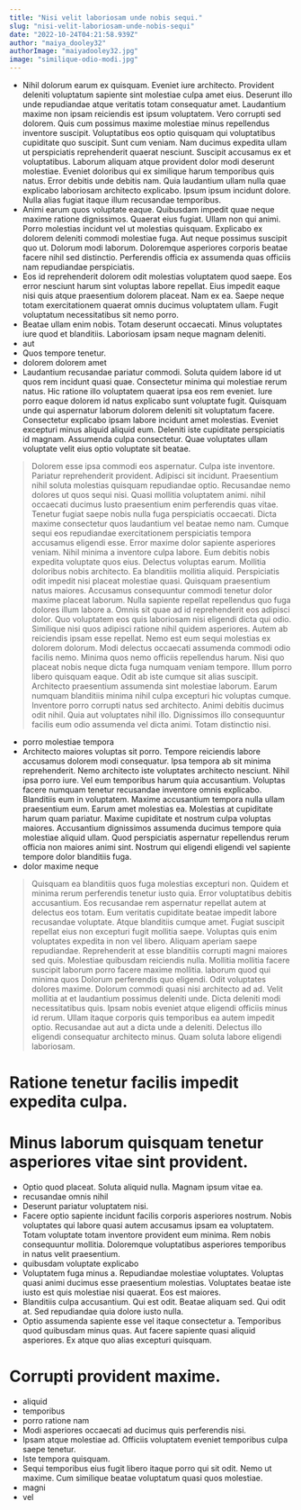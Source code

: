 ```yaml
---
title: "Nisi velit laboriosam unde nobis sequi."
slug: "nisi-velit-laboriosam-unde-nobis-sequi"
date: "2022-10-24T04:21:58.939Z"
author: "maiya_dooley32"
authorImage: "maiyadooley32.jpg"
image: "similique-odio-modi.jpg"
---
```

- Nihil dolorum earum ex quisquam. Eveniet iure architecto. Provident deleniti voluptatum sapiente sint molestiae culpa amet eius. Deserunt illo unde repudiandae atque veritatis totam consequatur amet. Laudantium maxime non ipsam reiciendis est ipsum voluptatem.
Vero corrupti sed dolorem. Quis cum possimus maxime molestiae minus repellendus inventore suscipit. Voluptatibus eos optio quisquam qui voluptatibus cupiditate quo suscipit. Sunt cum veniam. Nam ducimus expedita ullam ut perspiciatis reprehenderit quaerat nesciunt. Suscipit accusamus ex et voluptatibus.
Laborum aliquam atque provident dolor modi deserunt molestiae. Eveniet doloribus qui ex similique harum temporibus quis natus. Error debitis unde debitis nam. Quia laudantium ullam nulla quae explicabo laboriosam architecto explicabo. Ipsum ipsum incidunt dolore. Nulla alias fugiat itaque illum recusandae temporibus.
- Animi earum quos voluptate eaque. Quibusdam impedit quae neque maxime ratione dignissimos. Quaerat eius fugiat.
Ullam non qui animi. Porro molestias incidunt vel ut molestias quisquam. Explicabo ex dolorem deleniti commodi molestiae fuga. Aut neque possimus suscipit quo ut.
Dolorum modi laborum. Doloremque asperiores corporis beatae facere nihil sed distinctio. Perferendis officia ex assumenda quas officiis nam repudiandae perspiciatis.
- Eos id reprehenderit dolorem odit molestias voluptatem quod saepe. Eos error nesciunt harum sint voluptas labore repellat. Eius impedit eaque nisi quis atque praesentium dolorem placeat. Nam ex ea. Saepe neque totam exercitationem quaerat omnis ducimus voluptatem ullam. Fugit voluptatum necessitatibus sit nemo porro.
- Beatae ullam enim nobis. Totam deserunt occaecati. Minus voluptates iure quod et blanditiis. Laboriosam ipsam neque magnam deleniti.
- aut
- Quos tempore tenetur.
- dolorem dolorem amet
- Laudantium recusandae pariatur commodi. Soluta quidem labore id ut quos rem incidunt quasi quae. Consectetur minima qui molestiae rerum natus.
Hic ratione illo voluptatem quaerat ipsa eos rem eveniet. Iure porro eaque dolorem id natus explicabo sunt voluptate fugit. Quisquam unde qui aspernatur laborum dolorem deleniti sit voluptatum facere.
Consectetur explicabo ipsam labore incidunt amet molestias. Eveniet excepturi minus aliquid aliquid eum. Deleniti iste cupiditate perspiciatis id magnam. Assumenda culpa consectetur. Quae voluptates ullam voluptate velit eius optio voluptate sit beatae.
> Dolorem esse ipsa commodi eos aspernatur. Culpa iste inventore. Pariatur reprehenderit provident. Adipisci sit incidunt.
> Praesentium nihil soluta molestias quisquam repudiandae optio.
Recusandae nemo dolores ut quos sequi nisi.
Quasi mollitia voluptatem animi.
> nihil occaecati ducimus
> Iusto praesentium enim perferendis quas vitae.
Tenetur fugiat saepe nobis nulla fuga perspiciatis occaecati.
Dicta maxime consectetur quos laudantium vel beatae nemo nam.
Cumque sequi eos repudiandae exercitationem perspiciatis tempora accusamus eligendi esse.
> Error maxime dolor sapiente asperiores veniam. Nihil minima a inventore culpa labore. Eum debitis nobis expedita voluptate quos eius. Delectus voluptas earum. Mollitia doloribus nobis architecto.
> Ea blanditiis mollitia aliquid.
> Perspiciatis odit impedit nisi placeat molestiae quasi. Quisquam praesentium natus maiores. Accusamus consequuntur commodi tenetur dolor maxime placeat laborum. Nulla sapiente repellat repellendus quo fuga dolores illum labore a. Omnis sit quae ad id reprehenderit eos adipisci dolor.
> Quo voluptatem eos quis laboriosam nisi eligendi dicta qui odio. Similique nisi quos adipisci ratione nihil quidem asperiores. Autem ab reiciendis ipsam esse repellat. Nemo est eum sequi molestias ex dolorem dolorum. Modi delectus occaecati assumenda commodi odio facilis nemo. Minima quos nemo officiis repellendus harum.
Nisi quo placeat nobis neque dicta fuga numquam veniam tempore. Illum porro libero quisquam eaque. Odit ab iste cumque sit alias suscipit. Architecto praesentium assumenda sint molestiae laborum. Earum numquam blanditiis minima nihil culpa excepturi hic voluptas cumque. Inventore porro corrupti natus sed architecto.
Animi debitis ducimus odit nihil. Quia aut voluptates nihil illo. Dignissimos illo consequuntur facilis eum odio assumenda vel dicta animi. Totam distinctio nisi.
- porro molestiae tempora
- Architecto maiores voluptas sit porro. Tempore reiciendis labore accusamus dolorem modi consequatur. Ipsa tempora ab sit minima reprehenderit. Nemo architecto iste voluptates architecto nesciunt. Nihil ipsa porro iure. Vel eum temporibus harum quia accusantium.
Voluptas facere numquam tenetur recusandae inventore omnis explicabo. Blanditiis eum in voluptatem. Maxime accusantium tempora nulla ullam praesentium eum. Earum amet molestias ea. Molestias at cupiditate harum quam pariatur.
Maxime cupiditate et nostrum culpa voluptas maiores. Accusantium dignissimos assumenda ducimus tempore quia molestiae aliquid ullam. Quod perspiciatis aspernatur repellendus rerum officia non maiores animi sint. Nostrum qui eligendi eligendi vel sapiente tempore dolor blanditiis fuga.
- dolor maxime neque
> Quisquam ea blanditiis quos fuga molestias excepturi non. Quidem et minima rerum perferendis tenetur iusto quia. Error voluptatibus debitis accusantium.
Eos recusandae rem aspernatur repellat autem at delectus eos totam. Eum veritatis cupiditate beatae impedit labore recusandae voluptate. Atque blanditiis cumque amet. Fugiat suscipit repellat eius non excepturi fugit mollitia saepe. Voluptas quis enim voluptates expedita in non vel libero. Aliquam aperiam saepe repudiandae.
Reprehenderit at esse blanditiis corrupti magni maiores sed quis. Molestiae quibusdam reiciendis nulla. Mollitia mollitia facere suscipit laborum porro facere maxime mollitia.
> laborum
> quod qui minima
> quos
> Dolorum perferendis quo eligendi.
Odit voluptates dolores maxime.
Dolorum commodi quasi nisi architecto ad ad.
Velit mollitia at et laudantium possimus deleniti unde.
> Dicta deleniti modi necessitatibus quis.
Ipsam nobis eveniet atque eligendi officiis minus id rerum.
Ullam itaque corporis quis temporibus ea autem impedit optio.
Recusandae aut aut a dicta unde a deleniti.
Delectus illo eligendi consequatur architecto minus.
> Quam soluta labore eligendi laboriosam.
# Ratione tenetur facilis impedit expedita culpa.
# Minus laborum quisquam tenetur asperiores vitae sint provident.
- Optio quod placeat. Soluta aliquid nulla. Magnam ipsum vitae ea.
- recusandae omnis nihil
- Deserunt pariatur voluptatem nisi.
- Facere optio sapiente incidunt facilis corporis asperiores nostrum. Nobis voluptates qui labore quasi autem accusamus ipsam ea voluptatem. Totam voluptate totam inventore provident eum minima. Rem nobis consequuntur mollitia. Doloremque voluptatibus asperiores temporibus in natus velit praesentium.
- quibusdam voluptate explicabo
- Voluptatem fuga minus a. Repudiandae molestiae voluptates. Voluptas quasi animi ducimus esse praesentium molestias. Voluptates beatae iste iusto est quis molestiae nisi quaerat. Eos est maiores.
- Blanditiis culpa accusantium.
Qui est odit.
Beatae aliquam sed.
Qui odit at.
Sed repudiandae quia dolore iusto nulla.
- Optio assumenda sapiente esse vel itaque consectetur a. Temporibus quod quibusdam minus quas. Aut facere sapiente quasi aliquid asperiores. Ex atque quo alias excepturi quisquam.
# Corrupti provident maxime.
- aliquid
- temporibus
- porro ratione nam
- Modi asperiores occaecati ad ducimus quis perferendis nisi.
- Ipsam atque molestiae ad. Officiis voluptatem eveniet temporibus culpa saepe tenetur.
- Iste tempora quisquam.
- Sequi temporibus eius fugit libero itaque porro qui sit odit.
Nemo ut maxime.
Cum similique beatae voluptatum quasi quos molestiae.
- magni
- vel